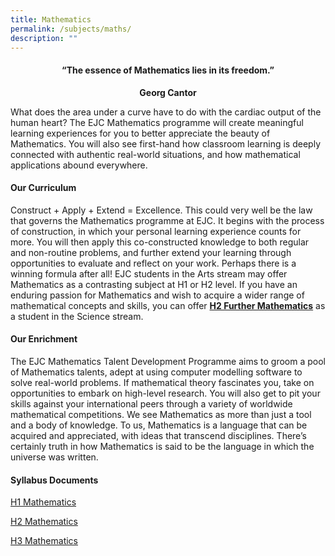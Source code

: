 ```yaml
---
title: Mathematics
permalink: /subjects/maths/
description: ""
---
```

<center><h4>“The essence of Mathematics lies in its freedom.”</h4><b>Georg Cantor</b></center>

What does the area under a curve have to do with the cardiac output of the human heart? The EJC Mathematics programme will create meaningful learning experiences for you to better appreciate the beauty of Mathematics. You will also see first-hand how classroom learning is deeply connected with authentic real-world situations, and how mathematical applications abound everywhere.

#### **Our Curriculum**

Construct + Apply + Extend = Excellence. This could very well be the law that governs the Mathematics programme at EJC. It begins with the process of construction, in which your personal learning experience counts for more. You will then apply this co-constructed knowledge to both regular and non-routine problems, and further extend your learning through opportunities to evaluate and reflect on your work. Perhaps there is a winning formula after all! EJC students in the Arts stream may offer Mathematics as a contrasting subject at H1 or H2 level. If you have an enduring passion for Mathematics and wish to acquire a wider range of mathematical concepts and skills, you can offer&nbsp;**[H2 Further Mathematics](https://eunoiajc.moe.edu.sg/curriculum/academic-subjects/further-mathematics/)** as a student in the Science stream.

#### **Our Enrichment**

The EJC Mathematics Talent Development Programme aims to groom a pool of Mathematics talents, adept at using computer modelling software to solve real-world problems. If mathematical theory fascinates you, take on opportunities to embark on high-level research. You will also get to pit your skills against your international peers through a variety of worldwide mathematical competitions. We see Mathematics as more than just a tool and a body of knowledge. To us, Mathematics is a language that can be acquired and appreciated, with ideas that transcend disciplines. There’s certainly truth in how Mathematics is said to be the language in which the universe was written.

#### **Syllabus Documents**

[H1 Mathematics](https://www.seab.gov.sg/docs/default-source/national-examinations/syllabus/alevel/2024syllabus/8865_y24_sy.pdf)

[H2 Mathematics](https://www.seab.gov.sg/docs/default-source/national-examinations/syllabus/alevel/2024syllabus/9758_y24_sy.pdf)

[H3 Mathematics](https://www.seab.gov.sg/docs/default-source/national-examinations/syllabus/alevel/2024syllabus/9820_y24_sy.pdf)